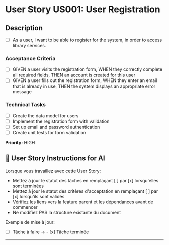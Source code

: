 # User Story US001: User Registration

## Description
- [ ] As a user, I want to be able to register for the system, in order to access library services.

### Acceptance Criteria
- [ ] GIVEN a user visits the registration form, WHEN they correctly complete all required fields, THEN an account is created for this user
- [ ] GIVEN a user fills out the registration form, WHEN they enter an email that is already in use, THEN the system displays an appropriate error message

### Technical Tasks
- [ ] Create the data model for users
- [ ] Implement the registration form with validation
- [ ] Set up email and password authentication
- [ ] Create unit tests for form validation

**Priority:** HIGH

## 🤖 User Story Instructions for AI

Lorsque vous travaillez avec cette User Story:
- Mettez à jour le statut des tâches en remplaçant [ ] par [x] lorsqu'elles sont terminées
- Mettez à jour le statut des critères d'acceptation en remplaçant [ ] par [x] lorsqu'ils sont validés
- Vérifiez les liens vers la feature parent et les dépendances avant de commencer
- Ne modifiez PAS la structure existante du document

Exemple de mise à jour:
- [ ] Tâche à faire  →  - [x] Tâche terminée

---
